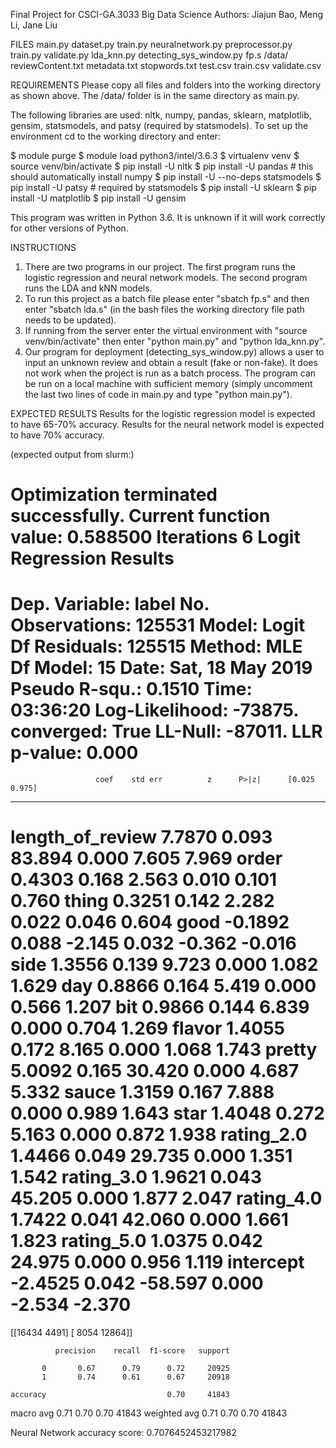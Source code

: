 Final Project for CSCI-GA.3033 Big Data Science
Authors: Jiajun Bao, Meng Li, Jane Liu


FILES
main.py
dataset.py
train.py
neuralnetwork.py
preprocessor.py
train.py
validate.py
lda_knn.py
detecting_sys_window.py
fp.s
/data/
    reviewContent.txt
    metadata.txt
    stopwords.txt
    test.csv
    train.csv
    validate.csv


REQUIREMENTS
Please copy all files and folders into the working directory as shown above. The /data/ folder is in the same directory as main.py.

The following libraries are used: nltk, numpy, pandas, sklearn, matplotlib, gensim, statsmodels, and patsy (required by statsmodels). To set up the environment cd to the working directory and enter:

$ module purge
$ module load python3/intel/3.6.3
$ virtualenv venv
$ source venv/bin/activate
$ pip install -U nltk
$ pip install -U pandas     # this should automatically install numpy
$ pip install -U --no-deps statsmodels
$ pip install -U patsy      # required by statsmodels
$ pip install -U sklearn
$ pip install -U matplotlib
$ pip install -U gensim

This program was written in Python 3.6. It is unknown if it will work correctly for other versions of Python.


INSTRUCTIONS
1. There are two programs in our project. The first program runs the logistic regression and neural network models. The second program runs the LDA and kNN models.
2. To run this project as a batch file please enter "sbatch fp.s" and then enter "sbatch lda.s" (in the bash files the working directory file path needs to be updated).
3. If running from the server enter the virtual environment with "source venv/bin/activate" then enter "python main.py" and "python lda_knn.py".
4. Our program for deployment (detecting_sys_window.py) allows a user to input an unknown review and obtain a result (fake or non-fake). It does not work when the project is run as a batch process. The program can be run on a local machine with sufficient memory (simply uncomment the last two lines of code in main.py and type "python main.py").


EXPECTED RESULTS
Results for the logistic regression model is expected to have 65-70% accuracy.
Results for the neural network model is expected to have 70% accuracy.

(expected output from slurm:)

Optimization terminated successfully.
         Current function value: 0.588500
         Iterations 6
                           Logit Regression Results
==============================================================================
Dep. Variable:                  label   No. Observations:               125531
Model:                          Logit   Df Residuals:                   125515
Method:                           MLE   Df Model:                           15
Date:                Sat, 18 May 2019   Pseudo R-squ.:                  0.1510
Time:                        03:36:20   Log-Likelihood:                -73875.
converged:                       True   LL-Null:                       -87011.
                                        LLR p-value:                     0.000
====================================================================================
                       coef    std err          z      P>|z|      [0.025      0.975]
------------------------------------------------------------------------------------
length_of_review     7.7870      0.093     83.894      0.000       7.605       7.969
order                0.4303      0.168      2.563      0.010       0.101       0.760
thing                0.3251      0.142      2.282      0.022       0.046       0.604
good                -0.1892      0.088     -2.145      0.032      -0.362      -0.016
side                 1.3556      0.139      9.723      0.000       1.082       1.629
day                  0.8866      0.164      5.419      0.000       0.566       1.207
bit                  0.9866      0.144      6.839      0.000       0.704       1.269
flavor               1.4055      0.172      8.165      0.000       1.068       1.743
pretty               5.0092      0.165     30.420      0.000       4.687       5.332
sauce                1.3159      0.167      7.888      0.000       0.989       1.643
star                 1.4048      0.272      5.163      0.000       0.872       1.938
rating_2.0           1.4466      0.049     29.735      0.000       1.351       1.542
rating_3.0           1.9621      0.043     45.205      0.000       1.877       2.047
rating_4.0           1.7422      0.041     42.060      0.000       1.661       1.823
rating_5.0           1.0375      0.042     24.975      0.000       0.956       1.119
intercept           -2.4525      0.042    -58.597      0.000      -2.534      -2.370
====================================================================================
[[16434  4491]
 [ 8054 12864]]

              precision    recall  f1-score   support

           0       0.67      0.79      0.72     20925
           1       0.74      0.61      0.67     20918

    accuracy                           0.70     41843
   macro avg       0.71      0.70      0.70     41843
weighted avg       0.71      0.70      0.70     41843


Neural Network accuracy score: 0.7076452453217982

